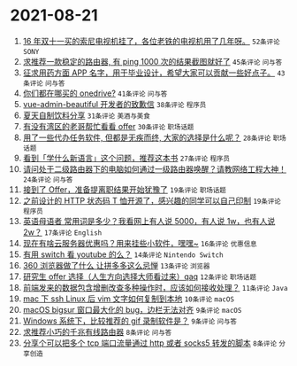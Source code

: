 # 2021-08-21

1. [16 年双十一买的索尼电视机挂了，各位老铁的电视机用了几年呀。](https://www.v2ex.com/t/797135) `52条评论` `SONY`
1. [求推荐一款稳定的路由器, 有 ping 1000 次的结果截图就好了](https://www.v2ex.com/t/797204) `45条评论` `问与答`
1. [征求用药方面 APP 名字，用于毕业设计，希望大家可以贡献一些好点子。](https://www.v2ex.com/t/797195) `43条评论` `问与答`
1. [你们都在哪买的 onedrive?](https://www.v2ex.com/t/797138) `41条评论` `问与答`
1. [vue-admin-beautiful 开发者的致歉信](https://www.v2ex.com/t/797159) `38条评论` `程序员`
1. [夏天自制饮料分享](https://www.v2ex.com/t/797136) `31条评论` `美酒与美食`
1. [有没有湾区的老哥帮忙看看 offer](https://www.v2ex.com/t/797145) `30条评论` `职场话题`
1. [用了一些代办任务软件, 但都是无疾而终, 大家的选择是什么呢？](https://www.v2ex.com/t/797166) `28条评论` `职场话题`
1. [看到「学什么新语言」这个问题，推荐这本书](https://www.v2ex.com/t/797161) `27条评论` `程序员`
1. [请问处于二级路由器下的电脑如何通过一级路由器唤醒？请教网络工程大神！](https://www.v2ex.com/t/797186) `24条评论` `问与答`
1. [接到了 Offer，准备提离职结果开始犹豫了](https://www.v2ex.com/t/797236) `19条评论` `职场话题`
1. [之前设计的 HTTP 状态码 T 恤开源了，感兴趣的同学可以自己印制](https://www.v2ex.com/t/797144) `19条评论` `程序员`
1. [英语母语者 常用词是多少？我看网上有人说 5000，有人说 1w，也有人说 2w？](https://www.v2ex.com/t/797194) `17条评论` `English`
1. [现在有啥云服务器优惠吗？用来挂些小软件，嘿嘿~](https://www.v2ex.com/t/797137) `16条评论` `优惠信息`
1. [有用 switch 看 youtube 的么？](https://www.v2ex.com/t/797190) `14条评论` `Nintendo Switch`
1. [360 浏览器做了什么 让拼多多这么忌惮](https://www.v2ex.com/t/797174) `13条评论` `浏览器`
1. [研究生 offer 选择（人生方向选择大师看过来）qaq](https://www.v2ex.com/t/797167) `12条评论` `职场话题`
1. [前端发来的数据包含增删改查多种操作时，应该如何接收处理？](https://www.v2ex.com/t/797170) `11条评论` `Java`
1. [mac 下 ssh Linux 后 vim 文字如何复制到本地](https://www.v2ex.com/t/797205) `10条评论` `macOS`
1. [macOS bigsur 窗口最大化的 bug，边栏无法对齐](https://www.v2ex.com/t/797211) `9条评论` `macOS`
1. [Windows 系统下，比较推荐的 gif 录制软件是？](https://www.v2ex.com/t/797173) `9条评论` `问与答`
1. [求推荐小巧的千兆有线路由器](https://www.v2ex.com/t/797212) `8条评论` `问与答`
1. [分享个可以把多个 tcp 端口流量通过 http 或者 socks5 转发的脚本](https://www.v2ex.com/t/797178) `8条评论` `分享创造`
